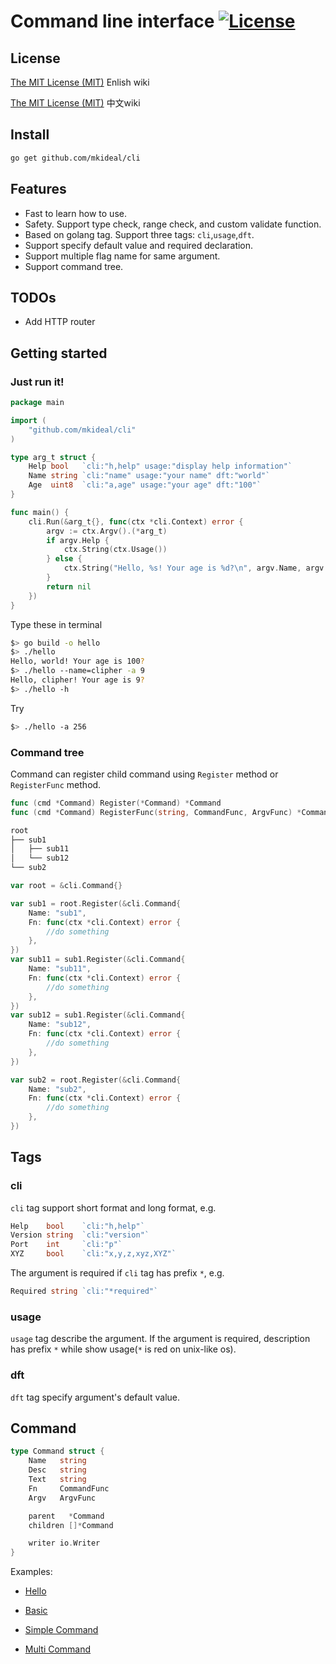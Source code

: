 # Command line interface [![License](http://img.shields.io/badge/license-mit-blue.svg?style=flat-square)](https://raw.githubusercontent.com/mkideal/cli/master/LICENSE)

## License

[The MIT License (MIT)](https://en.wikipedia.org/wiki/MIT_License) Enlish wiki

[The MIT License (MIT)](https://zh.wikipedia.org/wiki/MIT許可證)  中文wiki

## Install
```sh
go get github.com/mkideal/cli
```

## Features

* Fast to learn how to use.
* Safety. Support type check, range check, and custom validate function.
* Based on golang tag. Support three tags: `cli`,`usage`,`dft`.
* Support specify default value and required declaration.
* Support multiple flag name for same argument.
* Support command tree.

## TODOs
* Add HTTP router

## Getting started

### Just run it!

```go
package main

import (
	"github.com/mkideal/cli"
)

type arg_t struct {
	Help bool   `cli:"h,help" usage:"display help information"`
	Name string `cli:"name" usage:"your name" dft:"world"`
	Age  uint8  `cli:"a,age" usage:"your age" dft:"100"`
}

func main() {
	cli.Run(&arg_t{}, func(ctx *cli.Context) error {
		argv := ctx.Argv().(*arg_t)
		if argv.Help {
			ctx.String(ctx.Usage())
		} else {
			ctx.String("Hello, %s! Your age is %d?\n", argv.Name, argv.Age)
		}
		return nil
	})
}
```

Type these in terminal
```sh
$> go build -o hello
$> ./hello
Hello, world! Your age is 100?
$> ./hello --name=clipher -a 9
Hello, clipher! Your age is 9?
$> ./hello -h
```

Try
```sh
$> ./hello -a 256
```

### Command tree

Command can register child command using `Register` method or `RegisterFunc` method.

```go
func (cmd *Command) Register(*Command) *Command
func (cmd *Command) RegisterFunc(string, CommandFunc, ArgvFunc) *Command
```

```sh
root
├── sub1
│   ├── sub11
│   └── sub12
└── sub2
```
	
```go
var root = &cli.Command{}

var sub1 = root.Register(&cli.Command{
	Name: "sub1",
	Fn: func(ctx *cli.Context) error {
		//do something
	},
})
var sub11 = sub1.Register(&cli.Command{
	Name: "sub11",
	Fn: func(ctx *cli.Context) error {
		//do something
	},
})
var sub12 = sub1.Register(&cli.Command{
	Name: "sub12",
	Fn: func(ctx *cli.Context) error {
		//do something
	},
})

var sub2 = root.Register(&cli.Command{
	Name: "sub2",
	Fn: func(ctx *cli.Context) error {
		//do something
	},
})
```

## Tags

### cli

`cli` tag support short format and long format, e.g.

```go
Help    bool    `cli:"h,help"`
Version string  `cli:"version"`
Port    int     `cli:"p"`
XYZ     bool    `cli:"x,y,z,xyz,XYZ"` 
```

The argument is required if `cli` tag has prefix `*`, e.g.

```go
Required string `cli:"*required"`
```

### usage

`usage` tag describe the argument. If the argument is required, description has prefix `*` while show usage(`*` is red on unix-like os).

### dft
`dft` tag specify argument's default value.

## Command

```go
type Command struct {
	Name   string
	Desc   string
	Text   string
	Fn     CommandFunc
	Argv   ArgvFunc

	parent   *Command
	children []*Command

	writer io.Writer
}
```

Examples:

* [Hello](https://github.com/mkideal/cli/blob/master/examples/hello/main.go)

* [Basic](https://github.com/mkideal/cli/blob/master/examples/basic/main.go)

* [Simple Command](https://github.com/mkideal/cli/blob/master/examples/simple-command/main.go)

* [Multi Command](https://github.com/mkideal/cli/blob/master/examples/multi-command/main.go)

